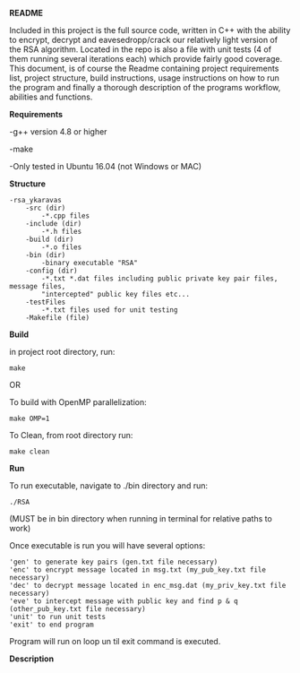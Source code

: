 **README**

Included in this project is the full source code, written in C++ with the ability to 
encrypt, decrypt and eavesedropp/crack our relatively light version of the RSA algorithm. 
Located in the repo is also a file with unit tests (4 of them running several iterations 
each) which provide fairly good coverage. This document, is of course the Readme 
containing project requirements list, project structure, build instructions, usage 
instructions on how to run the program and finally a thorough description of the 
programs workflow, abilities and functions.


**Requirements**


-g++ version 4.8 or higher

-make

-Only tested in Ubuntu 16.04 (not Windows or MAC)


**Structure**

	-rsa_ykaravas
		-src (dir)
			-*.cpp files
		-include (dir)
			-*.h files
		-build (dir)
			-*.o files
		-bin (dir)
			-binary executable "RSA"
		-config (dir)
			-*.txt *.dat files including public private key pair files, message files, 
			"intercepted" public key files etc...
		-testFiles
			-*.txt files used for unit testing
		-Makefile (file)


**Build**


in project root directory, run:

	make


OR


To build with OpenMP parallelization:

	make OMP=1



To Clean, from root directory run:

	make clean



**Run**

To run executable, navigate to ./bin directory and run:

	./RSA

(MUST be in bin directory when running in terminal for relative paths to work)

Once executable is run you will have several options:

	'gen' to generate key pairs (gen.txt file necessary)
	'enc' to encrypt message located in msg.txt (my_pub_key.txt file necessary)
	'dec' to decrypt message located in enc_msg.dat (my_priv_key.txt file necessary)
	'eve' to intercept message with public key and find p & q (other_pub_key.txt file necessary)
	'unit' to run unit tests
	'exit' to end program


Program will run on loop un til exit command is executed.


**Description**





